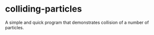 # colliding-particles
A simple and quick program that demonstrates collision of a number of particles.
